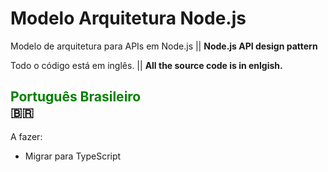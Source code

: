 # Modelo Arquitetura Node.js
Modelo de arquitetura para APIs em Node.js || **Node.js API design pattern**

Todo o código está em inglês. || **All the source code is in enlgish.**

## <div style="color: green; font-weight: bold;">Português Brasileiro</div><div>&#x1F1E7;&#x1F1F7;</div>
A fazer:
- Migrar para TypeScript
